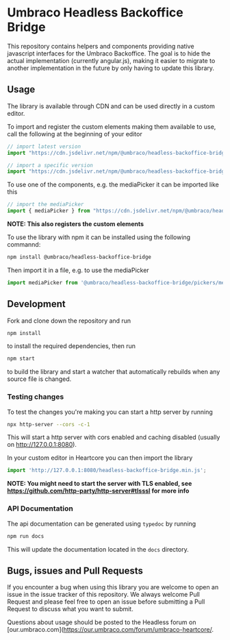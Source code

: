 # Umbraco Headless Backoffice Bridge

This repository contains helpers and components providing native javascript interfaces for the Umbraco Backoffice. The goal is to hide the actual implementation (currently angular.js), making it easier to migrate to another implementation in the future by only having to update this library.

## Usage

The library is available through CDN and can be used directly in a custom editor.

To import and register the custom elements making them available to use, call the following at the beginning of your editor

```js
// import latest version
import "https://cdn.jsdelivr.net/npm/@umbraco/headless-backoffice-bridge@latest/headless-backoffice-bridge.min.js";

// import a specific version
import "https://cdn.jsdelivr.net/npm/@umbraco/headless-backoffice-bridge@x.x.x/headless-backoffice-bridge.min.js";
```

To use one of the components, e.g. the mediaPicker it can be imported like this

```js
// import the mediaPicker
import { mediaPicker } from "https://cdn.jsdelivr.net/npm/@umbraco/headless-backoffice-bridge@latest/headless-backoffice-bridge.min.js";
```

**NOTE: This also registers the custom elements**

To use the library with npm it can be installed using the following commannd:

```sh
npm install @umbraco/headless-backoffice-bridge
```

Then import it in a file, e.g. to use the mediaPicker

```js
import mediaPicker from '@umbraco/headless-backoffice-bridge/pickers/mediaPicker';
```

## Development

Fork and clone down the repository and run

```sh
npm install
```

to install the required dependencies, then run

```sh
npm start
```

to build the library and start a watcher that automatically rebuilds when any source file is changed.

### Testing changes

To test the changes you're making you can start a http server by running

```sh
npx http-server --cors -c-1
```

This will start a http server with cors enabled and caching disabled (usually on http://127.0.0.1:8080).

In your custom editor in Heartcore you can then import the library

```js
import 'http://127.0.0.1:8080/headless-backoffice-bridge.min.js';
```

**NOTE: You might need to start the server with TLS enabled, see https://github.com/http-party/http-server#tlsssl for more info**

### API Documentation

The api documentation can be generated using `typedoc` by running

```sh
npm run docs
```

This will update the documentation located in the `docs` directory.

## Bugs, issues and Pull Requests

If you encounter a bug when using this library you are welcome to open an issue in the issue tracker of this repository. We always welcome Pull Request and please feel free to open an issue before submitting a Pull Request to discuss what you want to submit.

Questions about usage should be posted to the Headless forum on [our.umbraco.com](https://our.umbraco.com/forum/umbraco-heartcore/.

